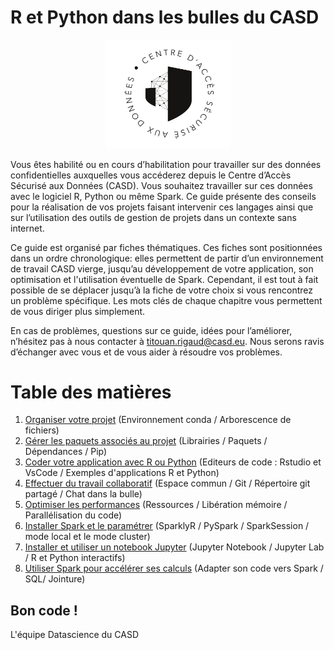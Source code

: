 # R et Python dans les bulles du CASD

<center><img src="./images/CASD.png" alt="logo_casd" style="width:200px;"/></center>

Vous êtes habilité ou en cours d’habilitation pour travailler sur des données confidentielles auxquelles vous accéderez depuis le Centre d’Accès Sécurisé aux Données (CASD). Vous souhaitez travailler sur ces données avec le logiciel R, Python ou même Spark. Ce guide présente des conseils pour la réalisation de vos projets faisant intervenir ces langages ainsi que sur l’utilisation des outils de gestion de projets dans un contexte sans internet.

Ce guide est organisé par fiches thématiques. Ces fiches sont positionnées dans un ordre chronologique: elles permettent de partir d’un environnement de travail CASD vierge, jusqu’au développement de votre application, son optimisation et l'utilisation éventuelle de Spark. Cependant, il est tout à fait possible de se déplacer jusqu’à la fiche de votre choix si vous rencontrez un problème spécifique. Les mots clés de chaque chapitre vous permettent de vous diriger plus simplement.

En cas de problèmes, questions sur ce guide, idées pour l’améliorer, n’hésitez pas à nous contacter à [titouan.rigaud@casd.eu](mailto:titouan.rigaud@casd.eu). Nous serons ravis d’échanger avec vous et de vous aider à résoudre vos problèmes.

# Table des matières

1. [Organiser votre projet](1_organise.md) (Environnement conda / Arborescence de fichiers)
2. [Gérer les paquets associés au projet](2_packages.md) (Librairies / Paquets / Dépendances / Pip)
3. [Coder votre application avec R ou Python](3_code.md) (Editeurs de code : Rstudio et VsCode / Exemples d'applications R et Python)
4. [Effectuer du travail collaboratif](4_collaborate.md) (Espace commun / Git / Répertoire git partagé / Chat dans la bulle)
5. [Optimiser les performances](5_performance.md) (Ressources / Libération mémoire / Parallélisation du code)
6. [Installer Spark et le paramétrer](6_spark_install.md) (SparklyR / PySpark / SparkSession / mode local et le mode cluster)
7. [Installer et utiliser un notebook Jupyter](7_jupyter_notebook.md) (Jupyter Notebook / Jupyter Lab / R et Python interactifs)
8. [Utiliser Spark pour accélérer ses calculs](7_spark_usage.md) (Adapter son code vers Spark / SQL/ Jointure)

## Bon code !

L'équipe Datascience du CASD
